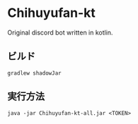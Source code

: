 # Chihuyufan-kt
Original discord bot written in kotlin.

## ビルド

`gradlew shadowJar`

## 実行方法

`java -jar Chihuyufan-kt-all.jar <TOKEN>`

